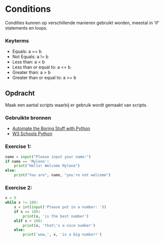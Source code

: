 # Conditions
Condities kunnen op verschillende manieren gebruikt worden, meestal in 'if' statements en loops.

### Keyterms
- Equals: a == b
- Not Equals: a != b
- Less than: a < b
- Less than or equal to: a <= b
- Greater than: a > b
- Greater than or equal to: a >= b

## Opdracht
Maak een aantal scripts waarbij er gebruik wordt gemaakt van scripts.

### Gebruikte bronnen
- [Automate the Boring Stuff with Python](https://automatetheboringstuff.com/#toc)
- [W3 Schools Python](https://www.w3schools.com/python/default.asp)

### Exercise 1:
``` python
name = input("Please input your name:")
if name == 'Mylene':
    print("Hello! Welcome Mylene")
else:
    print("You are", name, "you're not welcome")
```

### Exercise 2:
``` python
x = 0 
while x != 100:
    x = int(input('Please put in a number: ')) 
    if x == 100:
        print(x, 'is the best number')
    elif x < 100:
        print(x, 'that\'s a nice number')
    else:
        print('wow,', x, 'is a big number!')
``` 
    